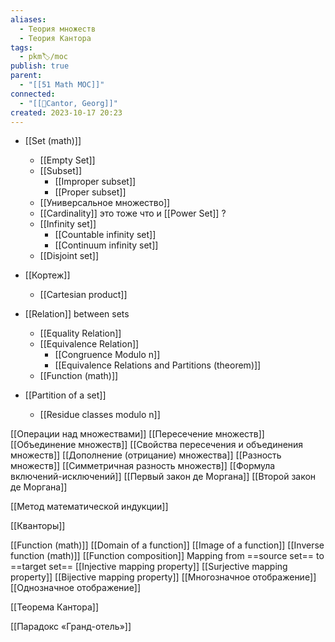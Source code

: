 ```yaml
---
aliases:
  - Теория множеств
  - Теория Кантора
tags:
  - pkm🏷/moc
publish: true
parent:
  - "[[51 Math MOC]]"
connected:
  - "[[👤Cantor, Georg]]"
created: 2023-10-17 20:23
---
```

- [[Set (math)]]
	- [[Empty Set]]
	- [[Subset]]
		- [[Improper subset]]
		- [[Proper subset]]
	- [[Универсальное множество]]
	- [[Cardinality]]  это тоже что и  [[Power Set]] ?
	- [[Infinity set]]
		- [[Countable infinity set]]
		- [[Continuum infinity set]]
	- [[Disjoint set]]
- [[Кортеж]]
	- [[Cartesian product]]
- [[Relation]] between sets
	- [[Equality Relation]]
	- [[Equivalence Relation]]
		- [[Congruence Modulo n]]
		- [[Equivalence Relations and Partitions (theorem)]]
	- [[Function (math)]]


- [[Partition of a set]]
	- [[Residue classes modulo n]]


[[Операции над множествами]]
	[[Пересечение множеств]]
	[[Объединение множеств]]
	[[Свойства пересечения и объединения множеств]]
	[[Дополнение (отрицание) множества]]
	[[Разность множеств]]
	[[Симметричная разность множеств]]
[[Формула включений-исключений]]
[[Первый закон де Моргана]]
[[Второй закон де Моргана]]


[[Метод математической индукции]]

[[Кванторы]]


[[Function (math)]]
	[[Domain of a function]]
	[[Image of a function]]
	[[Inverse function (math)]]
	[[Function composition]]
Mapping from ==source set== to ==target set==
	[[Injective mapping property]]
	[[Surjective mapping property]]
	[[Bijective mapping property]]
	[[Многозначное отображение]]
	[[Однозначное отображение]]





[[Теорема Кантора]]

[[Парадокс «Гранд-отель»]]